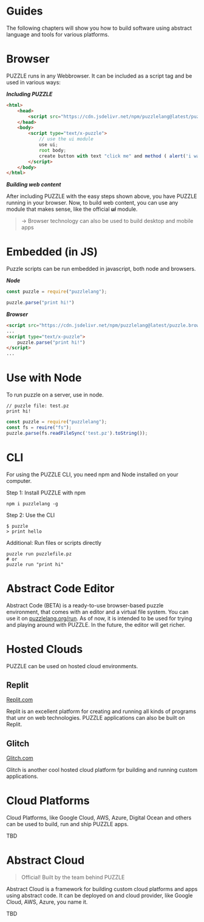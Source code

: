 # Guides

The following chapters will show you how to build software using abstract language and tools for various platforms.

# Browser

PUZZLE runs in any Webbrowser. It can be included as a script tag and be used in various ways:

***Including PUZZLE***

```html
<html>
	<head>
		<script src="https://cdn.jsdelivr.net/npm/puzzlelang@latest/puzzle.browser.js"></script>
	</head>
	<body>
		<script type="text/x-puzzle">
			// use the ui module
			use ui;
			root body;
			create button with text "click me" and method ( alert('i was clicked') );
		</script>
	</body>
</html>
```

***Building web content***

After including PUZZLE with the easy steps shown above, you have PUZZLE running in your browser. Now, to build web content, you can use any module that makes sense, like the official ***ui*** module.


> -> Browser technology can also be used to build desktop and mobile apps


# Embedded (in JS)

Puzzle scripts can be run embedded in javascript, both node and browsers.

***Node***

```javascript
const puzzle = require("puzzlelang");

puzzle.parse("print hi!")
```

***Browser***

```html
<script src="https://cdn.jsdelivr.net/npm/puzzlelang@latest/puzzle.browser.js"></script>
...
<script type="text/x-puzzle">
	puzzle.parse("print hi!")
</script>
...
```

# Use with Node

To run puzzle on a server, use in node. 

```puzzle
// puzzle file: test.pz
print hi!
```

```javascript
const puzzle = require("puzzlelang");
const fs = reuire("fs");
puzzle.parse(fs.readFileSync('test.pz').toString());
```

# CLI

For using the PUZZLE CLI, you need npm and Node installed on your computer.

Step 1: Install PUZZLE with npm

```shell
npm i puzzlelang -g
```

Step 2: Use the CLI

```shell
$ puzzle
> print hello
```

Additional: Run files or scripts directly

```shell
puzzle run puzzlefile.pz
# or
puzzle run "print hi"
```


# Abstract Code Editor

Abstract Code (BETA) is a ready-to-use browser-based puzzle environment, that comes with an editor and a virtual file system. You can use it  on [puzzlelang.org/run](https://abstractcode.org). As of now, it is intended to be used for trying and playing around with PUZZLE. In the future, the editor will get richer.

# Hosted Clouds

PUZZLE can be used on hosted cloud environments.

## Replit

[Replit.com](https://replit.com)

Replit is an excellent platform for creating and running all kinds of programs that unr on web technologies. PUZZLE applications can also be built on Replit.

## Glitch

[Glitch.com](https://glitch.com)

Glitch is another cool hosted cloud platform fpr building and running custom applications. 


# Cloud Platforms

Cloud Platforms, like Google Cloud, AWS, Azure, Digital Ocean and others can be used to build, run and ship PUZZLE apps.

TBD

# Abstract Cloud

> Official! Built by the team behind PUZZLE

Abstract Cloud is a framework for building custom cloud platforms and apps using abstract code. It can be deployed on and cloud provider, like Google Cloud, AWS, Azure, you name it.

TBD


